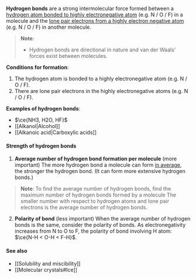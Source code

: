 **Hydrogen bonds** are a strong intermolecular force formed between a <u>hydrogen atom bonded to highly electronegative atom</u> (e.g. N / O / F) in a molecule and the <u>lone pair electrons from a highly electron negative atom</u> (e.g. N / O / F) in another molecule.

> **Note**:
> - Hydrogen bonds are directional in nature and van der Waals’ forces exist between molecules.

**Conditions for formation**:
1. The hydrogen atom is bonded to a highly electronegative atom (e.g. N / O / F).
2. There are lone pair electrons in the highly electronegative atoms (e.g. N / O / F).

**Examples of hydrogen bonds**:
- $\ce{NH3, H2O, HF}$
- [[Alkanol|Alcohol]]
- [[Alkanoic acid|Carboxylic acids]]

#### Strength of hydrogen bonds
1. **Average number of hydrogen bond formation per molecule** (more important)
   The more hydrogen bond a molecule can form <u>in average</u>, the stronger the hydrogen bond. (It can form more extensive hydrogen bonds.)

> **Note**:
> To find the average number of hydrogen bonds, find the maximum number of hydrogen bonds formed by a molecule The smaller number with respect to hydrogen atoms and lone pair electrons is the average number of hydrogen bonds.

2. **Polarity of bond** (less important)
   When the average number of hydrogen bonds is the same, consider the polarity of bonds. As electronegativity increases from N to O to F, the polarity of bond involving H atom: $\ce{N-H < O-H < F-H}$.

#### See also
- [[Solubility and miscibility]]
- [[Molecular crystals#Ice]]
